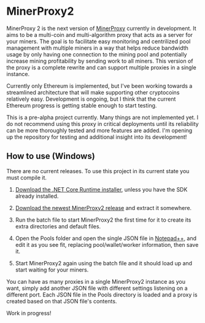 # MinerProxy2
MinerProxy 2 is the next version of [MinerProxy](https://github.com/LostSoulFly/MinerProxy) currently in development. It aims to be a multi-coin and multi-algorithm proxy that acts as a server for your miners. The goal is to facilitate easy monitoring and centrilized pool management with multiple miners in a way that helps reduce bandwidth usage by only having one connection to the mining pool and potentially increase mining profitability by sending work to all miners. This version of the proxy is a complete rewrite and can support multiple proxies in a single instance.

Currently only Ethereum is implemented, but I've been working towards a streamlined architecture that will make supporting other cryptocoins relatively easy. Development is ongoing, but I think that the current Ethereum progress is getting stable enough to start testing.

This is a pre-alpha project currently. Many things are not implemented yet. I do not recommend using this proxy in critical deployments until its reliability can be more thoroughly tested and more features are added. I'm opening up the repository for testing and additional insight into its development!

## How to use (Windows)
There are no current releases. To use this project in its current state you must compile it.


1. [Download the .NET Core Runtime installer](https://www.microsoft.com/net/download/Windows/run), unless you have the SDK already installed.

2. [Download the newest MinerProxy2 release](https://github.com/LostSoulFly/MinerProxy2/releases) and extract it somewhere.

3. Run the batch file to start MinerProxy2 the first time for it to create its extra directories and default files.

4. Open the Pools folder and open the single JSON file in [Notepad++](https://notepad-plus-plus.org/), and edit it as you see fit, replacing pool/wallet/worker information, then save it.

5. Start MinerProxy2 again using the batch file and it should load up and start waiting for your miners.

You can have as many proxies in a single MinerProxy2 instance as you want, simply add another JSON file with different settings listening on a different port. Each JSON file in the Pools directory is loaded and a proxy is created based on that JSON file's contents.

Work in progress!
